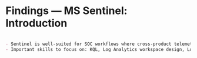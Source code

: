 # Findings — MS Sentinel: Introduction
```markdown

- Sentinel is well-suited for SOC workflows where cross-product telemetry and automation are required.
- Important skills to focus on: KQL, Log Analytics workspace design, Logic Apps, and understanding M365/Defender telemetry.
